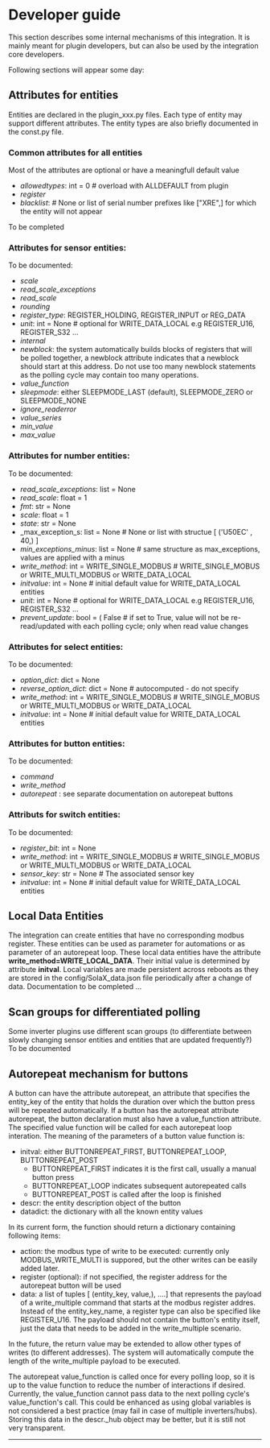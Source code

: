 # Developer guide

This section describes some internal mechanisms of this integration. It is mainly meant for plugin developers, but can also be used by the integration core developers.

Following sections will appear some day:
## Attributes for entities

Entities are declared in the plugin_xxx.py files.
Each type of entity may support different attributes.
The entity types are also briefly documented in the const.py file.

### Common attributes for all entities

Most of the attributes are optional or have a meaningfull default value

 * _allowedtypes_: int = 0  # overload with ALLDEFAULT from plugin
 * _register_
 * _blacklist_: # None or list of serial number prefixes like ["XRE",] for which the entity will not appear

To be completed

### Attributes for sensor entities:

To be documented:

* _scale_
* _read_scale_exceptions_
* _read_scale_
* _rounding_
* _register_type_: REGISTER_HOLDING, REGISTER_INPUT or REG_DATA
* _unit_: int = None  #  optional for WRITE_DATA_LOCAL e.g REGISTER_U16, REGISTER_S32 ...
* _internal_
* _newblock_: the system automatically builds blocks of registers that will be polled together, a newblock attribute indicates that a newblock should start at this address. Do not use too many newblock statements as the polling cycle may contain too many operations.
* _value_function_
* _sleepmode_: either SLEEPMODE_LAST (default), SLEEPMODE_ZERO or SLEEPMODE_NONE 
* _ignore_readerror_
* _value_series_
* _min_value_
* _max_value_

### Attributes for number entities:

To be documented:

* _read_scale_exceptions_: list = None
* _read_scale_: float = 1
* _fmt_: str = None
* _scale_: float = 1
* _state_: str = None
* _max_exception_s: list = None  #  None or list with structue [ ('U50EC' , 40,) ]
* _min_exceptions_minus_: list = None  # same structure as max_exceptions, values are applied with a minus
* _write_method_: int = WRITE_SINGLE_MODBUS  # WRITE_SINGLE_MOBUS or WRITE_MULTI_MODBUS or WRITE_DATA_LOCAL
* _initvalue_: int = None  # initial default value for WRITE_DATA_LOCAL entities
* _unit_: int = None  #  optional for WRITE_DATA_LOCAL e.g REGISTER_U16, REGISTER_S32 ...
* _prevent_update_: bool = (
        False  # if set to True, value will not be re-read/updated with each polling cycle; only when read value changes

### Attributes for select entities:

To be documented:
    
* _option_dict_: dict = None
* _reverse_option_dict_: dict = None  # autocomputed - do not specify
* _write_method_: int = WRITE_SINGLE_MODBUS  # WRITE_SINGLE_MOBUS or WRITE_MULTI_MODBUS or WRITE_DATA_LOCAL
* _initvalue_: int = None  # initial default value for WRITE_DATA_LOCAL entities

### Attributes for button entities:

To be documented:

* _command_
* _write_method_
* _autorepeat_ : see separate documentation on autorepeat buttons

### Attributs for switch entities:

To be documented:

* _register_bit_: int = None
* _write_method_: int = WRITE_SINGLE_MODBUS  # WRITE_SINGLE_MOBUS or WRITE_MULTI_MODBUS or WRITE_DATA_LOCAL
* _sensor_key_: str = None  # The associated sensor key
* _initvalue_: int = None  # initial default value for WRITE_DATA_LOCAL entities


## Local Data Entities
The integration can create entities that have no corresponding modbus register. These entities can be used as parameter for automations or as parameter of an autorepeat loop. These local data entities have the attribute **write_method=WRITE_LOCAL_DATA**.
Their initial value is determined by attribute **initval**.
Local variables are made persistent across reboots as they are stored in the config/SolaX_data.json file periodically after a change of data.
Documentation to be completed ...

## Scan groups for differentiated polling
Some inverter plugins use different scan groups (to differentiate between slowly changing sensor entities and entities that are updated frequently?)
To be documented 



## Autorepeat mechanism for buttons

A button can have the attribute autorepeat, an attribute that specifies the entity_key of the entity that holds the duration over which the button press will be repeated automatically.
If a button has the autorepeat attribute autorepeat, the button declaration must also have a value_function attribute. The specified value function will be called for each autorepeat loop interation.
The meaning of the parameters of a button value function is:

* initval: either BUTTONREPEAT_FIRST, BUTTONREPEAT_LOOP, BUTTONREPEAT_POST
    * BUTTONREPEAT_FIRST indicates it is the first call, usually a manual button press
    * BUTTONREPEAT_LOOP indicates subsequent autorepeated calls
    * BUTTONREPEAT_POST is called after the loop is finished 
* descr: the entity description object of the button
* datadict: the dictionary with all the known entity values
  
In its current form, the function should return a dictionary containing following items:
 * action: the modbus type of write to be executed: currently only MODBUS_WRITE_MULTI is suppored, but the other writes can be easily added later.
 * register (optional): if not specified, the register address for the autorepeat button will be used
 * data: a list of tuples [ (entity_key, value,), ....] that represents the payload of a write_multiple command that starts at the modbus register addres. Instead of the entity_key_name, a register type can also be specified like REGISTER_U16. The payload should not contain the button's entity itself, just the data that needs to be added in the write_multiple scenario.

In the future, the return value may be extended to allow other types of writes (to different addresses).
The system will automatically compute the length of the write_multiple payload to be executed.

The autorepeat value_function is called once for every polling loop, so it is up to the value function to reduce the number of interactions if desired. Currently, the value_function cannot pass data to the next polling cycle's value_function's call. This could be enhanced as using global variables is not considered a best practice (may fail in case of multiple inverters/hubs). Storing this data in the descr._hub object may be better, but it is still not very transparent.
____
